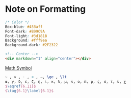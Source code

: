 
# Note on Formatting

```css
/* Color */
Box-blue: #458aff
Font-dark: #B99C9A
Font-light: #3d1818
Background: #fff9ea 
Background-dark: #2F2322
```

```html
<!-- Center -->
<div markdown="1" align="center"></div>
```

[Math Symbol](https://www.rapidtables.com/math/symbols/Basic_Math_Symbols.html)

```latex
~ , ≈ , · , × , →, \ge , \lt
α, γ, δ, ε, ζ, η, ι, κ, λ, μ, ν, ο, π, ρ, ς, σ, τ, υ, χ
$\eqref{6.11}$
$\tag{6.1}\label{6.1}$
```